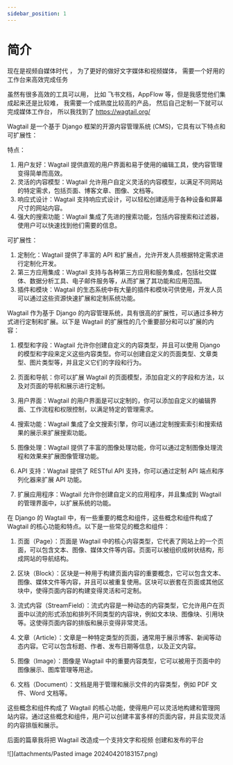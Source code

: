 ```yaml
---
sidebar_position: 1
---
```


# 简介

现在是视频自媒体时代 ， 为了更好的做好文字媒体和视频媒体， 需要一个好用的工作台来高效完成任务

虽然有很多高效的工具可以用， 比如 飞书文档，AppFlow 等，但是我感觉他们集成起来还是比较难， 我需要一个成熟度比较高的产品， 然后自己定制一下就可以完成媒体工作台，
所以我找到了 https://wagtail.org/

Wagtail 是一个基于 Django 框架的开源内容管理系统 (CMS)，它具有以下特点和可扩展性：

特点：
1. 用户友好：Wagtail 提供直观的用户界面和易于使用的编辑工具，使内容管理变得简单而高效。
2. 灵活的内容模型：Wagtail 允许用户自定义灵活的内容模型，以满足不同网站的特定需求，包括页面、博客文章、图像、文档等。
3. 响应式设计：Wagtail 支持响应式设计，可以轻松创建适用于各种设备和屏幕尺寸的网站内容。
4. 强大的搜索功能：Wagtail 集成了先进的搜索功能，包括内容搜索和过滤器，使用户可以快速找到他们需要的信息。

可扩展性：
1. 定制化：Wagtail 提供了丰富的 API 和扩展点，允许开发人员根据特定需求进行定制化开发。
2. 第三方应用集成：Wagtail 支持与各种第三方应用和服务集成，包括社交媒体、数据分析工具、电子邮件服务等，从而扩展了其功能和应用范围。
3. 插件和模块：Wagtail 的生态系统中有大量的插件和模块可供使用，开发人员可以通过这些资源快速扩展和定制系统功能。


Wagtail 作为基于 Django 的内容管理系统，具有很高的扩展性，可以通过多种方式进行定制和扩展。以下是 Wagtail 的扩展性的几个重要部分和可以扩展的内容：

1. 模型和字段：Wagtail 允许你创建自定义的内容类型，并且可以使用 Django 的模型和字段来定义这些内容类型。你可以创建自定义的页面类型、文章类型、图片类型等，并且定义它们的字段和行为。

2. 页面和导航：你可以扩展 Wagtail 的页面模型，添加自定义的字段和方法，以及对页面的导航和展示进行定制。

3. 用户界面：Wagtail 的用户界面是可以定制的，你可以添加自定义的编辑界面、工作流程和权限控制，以满足特定的管理需求。

4. 搜索功能：Wagtail 集成了全文搜索引擎，你可以通过定制搜索索引和搜索结果的展示来扩展搜索功能。

5. 图像处理：Wagtail 提供了丰富的图像处理功能，你可以通过定制图像处理流程和效果来扩展图像管理功能。

6. API 支持：Wagtail 提供了 RESTful API 支持，你可以通过定制 API 端点和序列化器来扩展 API 功能。

7. 扩展应用程序：Wagtail 允许你创建自定义的应用程序，并且集成到 Wagtail 的管理界面中，以扩展系统的功能。

在 Django 的 Wagtail 中，有一些重要的概念和组件，这些概念和组件构成了 Wagtail 的核心功能和特点。以下是一些常见的概念和组件：

1. 页面（Page）：页面是 Wagtail 中的核心内容类型，它代表了网站上的一个页面，可以包含文本、图像、媒体文件等内容。页面可以被组织成树状结构，形成网站的导航结构。

2. 区块（Block）：区块是一种用于构建页面内容的重要概念，它可以包含文本、图像、媒体文件等内容，并且可以被重复使用。区块可以嵌套在页面或其他区块中，使得页面内容的构建变得灵活和可定制。

3. 流式内容（StreamField）：流式内容是一种动态的内容类型，它允许用户在页面中以流的形式添加和排列不同类型的内容块，例如文本块、图像块、引用块等。这使得页面内容的排版和展示变得非常灵活。

4. 文章（Article）：文章是一种特定类型的页面，通常用于展示博客、新闻等动态内容。它可以包含标题、作者、发布日期等信息，以及正文内容。

5. 图像（Image）：图像是 Wagtail 中的重要内容类型，它可以被用于页面中的图像展示、图库管理等用途。

6. 文档（Document）：文档是用于管理和展示文件的内容类型，例如 PDF 文件、Word 文档等。

这些概念和组件构成了 Wagtail 的核心功能，使得用户可以灵活地构建和管理网站内容。通过这些概念和组件，用户可以创建丰富多样的页面内容，并且实现灵活的内容排版和展示。



后面的篇章我将把 Wagtail 改造成一个支持文字和视频 创建和发布的平台

![](attachments/Pasted image 20240420183157.png)